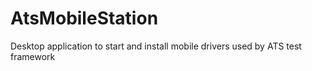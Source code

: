 # AtsMobileStation
Desktop application to start and install mobile drivers used by ATS test framework
